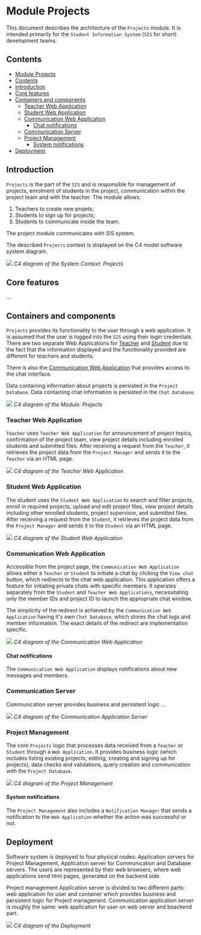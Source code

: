 # Module Projects

This document describes the architecture of the `Projects` module. It is intended primarily for the `Student Information System` (`SIS` for short) development teams.

## Contents
- [Module Projects](#module-projects)
- [Contents](#contents)
- [Introduction](#introduction)
- [Core features](#core-features)
- [Containers and components](#containers-and-components)
  - [Teacher Web Application](#teacher-web-application)
  - [Student Web Application](#student-web-application)
  - [Communication Web Application](#communication-web-application)
    - [Chat notifications](#chat-notifications)
  - [Communication Server](#communication-server)
  - [Project Management](#project-management)
    - [System notifications](#system-notifications)
- [Deployment](#deployment)

## Introduction

`Projects` is the part of the `SIS` and is responsible for management of projects, enrolment of students in the project, communication within the project team and with the teacher.
The module allows:
1. Teachers to create new projets;
2. Students to sign up for projects;
3. Students to communicate inside the team.

The project module communicates with SIS system.

The described `Projects` context is displayed on the C4 model software system diagram.

![](./prezentace/system-context.png)
*C4 diagram of the System Context: Projects*

## Core features

...


## Containers and components

`Projects` provides its functionality to the user through a web application. It is assumed that the user is logged into the `SIS` using their login credentials. There are two separate Web Applications for [Teacher](#teacher-web-application) and [Student](#student-web-application) due to the fact that the information displayed and the functionality provided are different for teachers and students.

There is also the [Communication Web Application](#communication-web-application) that provides access to the chat interface.

Data containing information about projects is persisted in the `Project Database`. Data containing chat information is persisted in the `Chat Database`.

![](./prezentace/modul.png)
*C4 diagram of the Module: Projects*

### Teacher Web Application

`Teacher` uses `Teacher Web Application` for announcement of project topics, confirmation of the project team, view project details including enrolled students and submitted files. After receiving a request from the `Teacher`, it retrieves the project data from the `Project Manager` and sends it to the `Teacher` via an HTML page.

![](./prezentace/projekt-manager-web-app-ucitel.png)
*C4 diagram of the Teacher Web Application*


### Student Web Application

The student uses the `Student Web Application` to search and filter projects, enroll in required projects, upload and edit project files, view project details including other enrolled students, project supervisor, and submitted files. After receiving a request from the `Student`, it retrieves the project data from the `Project Manager` and sends it to the `Student` via an HTML page.

![](./prezentace/projekt-manager-web-app-student.png)
*C4 diagram of the Student Web Application*

### Communication Web Application

Accessible from the project page, the `Communication Web Application` allows either a `Teacher` or `Student` to initiate a chat by clicking the `View chat` button, which redirects to the chat web application. This application offers a feature for initiating private chats with specific members. It operates separately from the `Student` and `Teacher Web Applications`, necessitating only the member IDs and project ID to launch the appropriate chat window.

The simplicity of the redirect is achieved by the `Communication Web Application` having it's own `Chat Database`, which stores the chat logs and member information. The exact details of the redirect are implementation specific.

![](./prezentace/komunikace-web-app.png)
*C4 diagram of the Communication Web Application*

#### Chat notifications

The `Communication Web Application` displays notifications about new messages and members.

### Communication Server

Communication server provides business and persistent logic ... 

![](./prezentace/komunikace-server.png)
*C4 diagram of the Communication Application Server*

### Project Management

The core `Projects` logic that processes data received from a `Teacher` or `Student` through a `Web Application`. It provides business logic (which includes listing existing projects, editing, creating and signing up for projects), data checks and validations, query creation and communication with the `Project Database`.

![](./prezentace/projekt-manager-server.png)
*C4 diagram of the Project Management*

#### System notifications

The `Project Management` also includes a `Notification Manager` that sends a notification to the `Web Application` whether the action was successful or not.

## Deployment

Software system is deployed to four physical nodes: Application servers for Project Management, Application server for Communication and Database servers. The users are represented by their web browsers, where web applications send html pages, generated on the backend side.

Project management Application server is divided to two different parts: web application for user and container which provides business and persistent logic for Project management. Communication application server is roughly the same: web application for user on web server and beackend part. 

![](./prezentace/deployment.png)
*C4 diagram of the Deployment*
